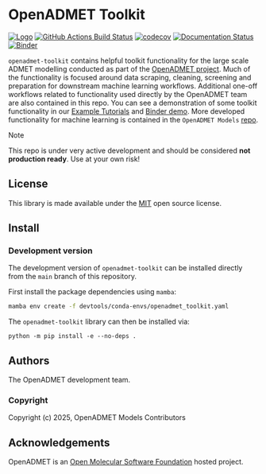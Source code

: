 OpenADMET Toolkit
==============================
[//]: # (Badges)
[![Logo](https://img.shields.io/badge/OSMF-OpenADMET-%23002f4a)](https://openadmet.org/)
[![GitHub Actions Build Status](https://github.com/OpenADMET/openadmet_toolkit/workflows/CI/badge.svg)](https://github.com/OpenADMET/openadmet_toolkit/actions?query=workflow%3ACI)
[![codecov](https://codecov.io/gh/OpenADMET/openadmet_toolkit/branch/main/graph/badge.svg)](https://codecov.io/gh/OpenADMET/openadmet_toolkit/branch/main)
[![Documentation Status](https://readthedocs.org/projects/openadmet-toolkit/badge/?version=latest)](https://openadmet-toolkit.readthedocs.io/en/latest/?badge=latest)
[![Binder](https://mybinder.org/badge_logo.svg)](https://mybinder.org/v2/gh/OpenADMET/openadmet-demos/HEAD?urlpath=%2Fdoc%2Ftree%2Fshowcase%2FOpenADMET_Models_Showcase.ipynb)

`openadmet-toolkit` contains helpful toolkit functionality for the large scale ADMET modelling conducted as part of the [OpenADMET project](https://openadmet.org).
Much of the functionality is focused around data scraping, cleaning, screening and preparation for downstream machine learning workflows. Additional one-off workflows related to functionality used directly by the OpenADMET team are also contained in this repo. You can see a demonstration of some toolkit functionality in our [Example Tutorials](https://demos.openadmet.org) and [Binder demo](https://try.openadmet.org). More developed functionality for machine learning is contained in the `OpenADMET Models` [repo](https://github.com/OpenADMET/openadmet-models/tree/main). 


>[!NOTE]
> This repo is under very active development and should be considered **not production ready**. Use at your own risk! 


## License

This library is made available under the [MIT](https://opensource.org/licenses/MIT) open source license.


## Install

### Development version

The development version of `openadmet-toolkit` can be installed directly from the `main` branch of this repository.

First install the package dependencies using `mamba`:

```bash
mamba env create -f devtools/conda-envs/openadmet_toolkit.yaml
```

The `openadmet-toolkit` library can then be installed via:

```
python -m pip install -e --no-deps .
```


## Authors

The OpenADMET development team.


### Copyright

Copyright (c) 2025, OpenADMET Models Contributors


## Acknowledgements

OpenADMET is an [Open Molecular Software Foundation](https://omsf.io/) hosted project.
